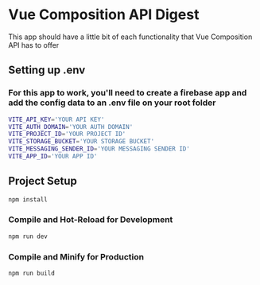 # Vue Composition API Digest

This app should have a little bit of each functionality that Vue Composition API has to offer

## Setting up .env

### For this app to work, you'll need to create a firebase app and add the config data to an .env file on your root folder

```sh
VITE_API_KEY='YOUR API KEY'
VITE_AUTH_DOMAIN='YOUR AUTH DOMAIN'
VITE_PROJECT_ID='YOUR PROJECT ID'
VITE_STORAGE_BUCKET='YOUR STORAGE BUCKET'
VITE_MESSAGING_SENDER_ID='YOUR MESSAGING SENDER ID'
VITE_APP_ID='YOUR APP ID'
```

## Project Setup

```sh
npm install
```

### Compile and Hot-Reload for Development

```sh
npm run dev
```

### Compile and Minify for Production

```sh
npm run build
```
